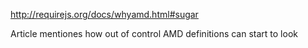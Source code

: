 http://requirejs.org/docs/whyamd.html#sugar

Article mentiones how out of control AMD definitions can start to look 
